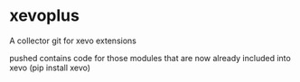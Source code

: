 # xevoplus
A collector git for xevo extensions


pushed contains code for those modules that are now already included into xevo (pip install xevo)



